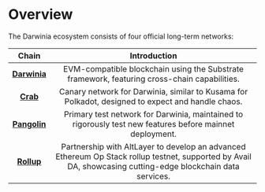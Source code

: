 # Overview

The Darwinia ecosystem consists of four official long-term networks:

|               Chain               |                                                                        Introduction                                                                         |
| :-------------------------------: | :---------------------------------------------------------------------------------------------------------------------------------------------------------: |
| **[Darwinia](./darwinia.md)** |                                EVM-compatible blockchain using the Substrate framework, featuring cross-chain capabilities.                                 |
|     **[Crab](./crab.md)**     |                              Canary network for Darwinia, similar to Kusama for Polkadot, designed to expect and handle chaos.                              |
| **[Pangolin](./pangolin.md)** |                          Primary test network for Darwinia, maintained to rigorously test new features before mainnet deployment.                           |
|   **[Rollup](./rollup.md)**   | Partnership with AltLayer to develop an advanced Ethereum Op Stack rollup testnet, supported by Avail DA, showcasing cutting-edge blockchain data services. |
